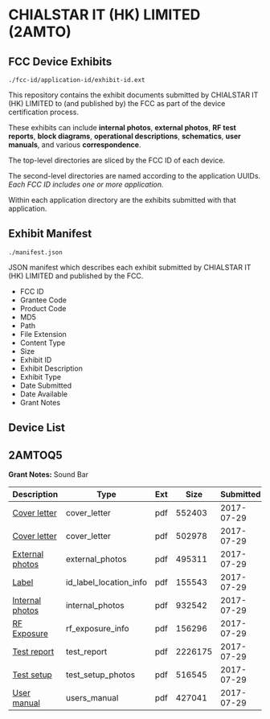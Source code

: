 # CHIALSTAR IT (HK) LIMITED (2AMTO)
## FCC Device Exhibits

```
./fcc-id/application-id/exhibit-id.ext
```

This repository contains the exhibit documents submitted by CHIALSTAR IT (HK) LIMITED to (and published by) the FCC as part of the device certification process.

These exhibits can include **internal photos**, **external photos**, **RF test reports**, **block diagrams**, **operational descriptions**, **schematics**, **user manuals**, and various **correspondence**.

The top-level directories are sliced by the FCC ID of each device.

The second-level directories are named according to the application UUIDs. *Each FCC ID includes one or more application.*

Within each application directory are the exhibits submitted with that application. 

## Exhibit Manifest

```
./manifest.json
```

JSON manifest which describes each exhibit submitted by CHIALSTAR IT (HK) LIMITED and published by the FCC.

- FCC ID
- Grantee Code
- Product Code
- MD5
- Path
- File Extension
- Content Type
- Size
- Exhibit ID
- Exhibit Description
- Exhibit Type
- Date Submitted
- Date Available
- Grant Notes

## Device List
## 2AMTOQ5
**Grant Notes:** Sound Bar

| Description | Type | Ext | Size | Submitted | Available |
| ----------- | ---- | --- | ---- | --------- | --------- |
| [Cover letter](2AMTOQ5/e73077709284feac899e3102c9b261eb/3487397.pdf) | cover_letter | pdf | 552403 | 2017-07-29 | 2017-07-29 |
| [Cover letter](2AMTOQ5/e73077709284feac899e3102c9b261eb/3487398.pdf) | cover_letter | pdf | 502978 | 2017-07-29 | 2017-07-29 |
| [External photos](2AMTOQ5/e73077709284feac899e3102c9b261eb/3487399.pdf) | external_photos | pdf | 495311 | 2017-07-29 | 2017-07-29 |
| [Label](2AMTOQ5/e73077709284feac899e3102c9b261eb/3487400.pdf) | id_label_location_info | pdf | 155543 | 2017-07-29 | 2017-07-29 |
| [Internal photos](2AMTOQ5/e73077709284feac899e3102c9b261eb/3487401.pdf) | internal_photos | pdf | 932542 | 2017-07-29 | 2017-07-29 |
| [RF Exposure](2AMTOQ5/e73077709284feac899e3102c9b261eb/3487403.pdf) | rf_exposure_info | pdf | 156296 | 2017-07-29 | 2017-07-29 |
| [Test report](2AMTOQ5/e73077709284feac899e3102c9b261eb/3487405.pdf) | test_report | pdf | 2226175 | 2017-07-29 | 2017-07-29 |
| [Test setup](2AMTOQ5/e73077709284feac899e3102c9b261eb/3487406.pdf) | test_setup_photos | pdf | 516545 | 2017-07-29 | 2017-07-29 |
| [User manual](2AMTOQ5/e73077709284feac899e3102c9b261eb/3487407.pdf) | users_manual | pdf | 427041 | 2017-07-29 | 2017-07-29 |
